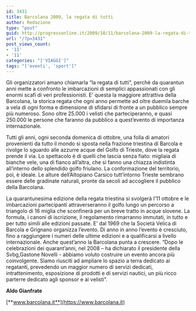 ```yaml
---
id: 3431
title: Barcolana 2009, la regata di tutti
author: Redazione
type: "post"
guid: http://progressonline.it/2009/10/11/barcolana-2009-la-regata-di-tutti/
url: "/?p=3431"
post_views_count:
- '11'
- '11'
categories: "['VIAGGI']"
tags: "['eventi', 'sport']"
---
```


Gli organizzatori amano chiamarla “la regata di tutti”, perchè da quarantun anni mette a confronto le imbarcazioni di semplici appassionati con gli enormi scafi di veri professionisti. E’ questa la maggiore attrattiva della Barcolana, la storica regata che ogni anno permette ad oltre duemila barche a vela di ogni forma e dimensione di sfidarsi di fronte a un pubblico sempre più numeroso. Sono oltre 25.000 i velisti che parteciperanno, e quasi 250.000 le persone che faranno da pubblico a quest’evento di importanza internazionale.

Tutti gli anni, ogni seconda domenica di ottobre, una folla di amatori provenienti da tutto il mondo si sposta nella frazione triestina di Barcola e rivolge lo sguardo alle azzurre acque del Golfo di Trieste, dove la regata prende il via. Lo spettacolo è di quelli che lascia senza fiato: migliaia di bianche vele, una di fianco all’altra, che si fanno una chiazza indistinta all’interno dello splendido golfo friulano. La conformazione del territorio, poi, è ideale. Le alture dell’Altopiano Carsico tutt’intorno Trieste sembrano essere delle gradinate naturali, pronte da secoli ad accogliere il pubblico della Barcolana.

La quarantunesima edizione della regata triestina si svolgerà l’11 ottobre e le imbarcazioni partecipanti attraverseranno il golfo lungo un percorso a triangolo di 16 miglia che sconfinerà per un breve tratto in acque slovene. La formula, i canoni di iscrizione, il regolamento rimarranno immutati, in tutto e per tutto simili alle edizioni passate. E’ dal 1969 che la Società Velica di Barcola e Grignano organizza l’evento. Di anno in anno l’evento è cresciuto, fino a raggiungere i numeri delle ultime edizioni e a qualificarsi a livello internazionale. Anche quest’anno la Barcolana punta a crescere. “Dopo le celebrazioni dei quarant’anni, nel 2008 – ha dichiarato il presidente della Svbg,Gastone Novelli - abbiamo voluto costruire un evento ancora più coinvolgente. Siamo riusciti ad ampliare lo spazio a terra dedicato ai regatanti, prevedendo un maggior numero di servizi dedicati, intrattenimento, esposizione di prodotti e di servizi nautici, un più ricco parterre dedicato agli sponsor e ai velisti”.

**Aldo Gianfrate**

[**www.barcolana.it**](https://www.barcolana.it)